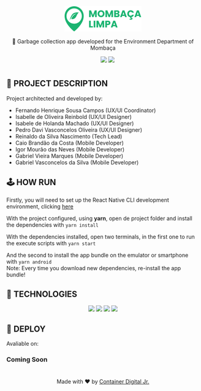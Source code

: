 <div align="center">
  <img src="./src/assets/icons/logo.svg" width="200">
</div>

<p align="center">🚚️ Garbage collection app developed for the Environment Department of Mombaça</p>
<ul align="center">
    <img src="https://img.shields.io/static/v1?label=Version&message=1.0.0&labelColor=%2306121f&style=flat-square&color=%231BB471">
    <img src="https://img.shields.io/static/v1?label=License&message=GPL-3.0&labelColor=%2306121f&style=flat-square&color=%231BB471">
</ul>
<h1></h1>

<h2>🎲 PROJECT DESCRIPTION </h2>
Project architected and developed by:
<ul>
    <li>Fernando Henrique Sousa Campos (UX/UI Coordinator)</li>
    <li>Isabelle de Oliveira Reinbold (UX/UI Designer)</li>
    <li>Isabele de Holanda Machado (UX/UI Designer)</li>
    <li>Pedro Davi Vasconcelos Oliveira (UX/UI Designer)</li>
    <li>Reinaldo da Silva Nascimento (Tech Lead)</li>
    <li>Caio Brandão da Costa (Mobile Developer)</li>
    <li>Igor Mourão das Neves (Mobile Developer)</li>
    <li>Gabriel Vieira Marques (Mobile Developer)</li>
    <li>Gabriel Vasconcelos da Silva (Mobile Developer)</li>
</ul>

<h2>🕹️ HOW RUN </h2>


  Firstly, you will need to set up the React Native CLI development environment, clicking <a href="https://reactnative.dev/docs/environment-setup">here</a>

<p>With the project configured, using <b>yarn</b>, open de project folder and install the dependencies with 
<code>yarn install</code></p>

With the dependencies installed, open two terminals, in the first one to run the execute scripts with 
<code>yarn start</code>

And the second to install the app bundle on the emulator or smartphone with 
<code>yarn android</code><br>
Note: Every time you download new dependencies, re-install the app bundle!

<h2>👾️ TECHNOLOGIES </h2>

<div align="center">
  <img src="https://img.shields.io/badge/React Native-%2361DAFB?logo=React&style=for-the-badge&logoColor=black">
<img src="https://img.shields.io/badge/TypeScript-%233178C6?logo=TypeScript&style=for-the-badge&logoColor=white">
<img src="https://img.shields.io/badge/Firebase-%23FFCA28?logo=Firebase&style=for-the-badge&logoColor=black">
<img src="https://img.shields.io/badge/NodeJS-%23339933?logo=Node.js&style=for-the-badge&logoColor=white">
</div>

<h2>🚀️ DEPLOY </h2>
Avaliable on:

<h3>Coming Soon</h3>

<h1> </h1>
<p align="center">Made with ❤ by <a href="http://www.codijr.ufc.br">Container Digital Jr.</a></p>
